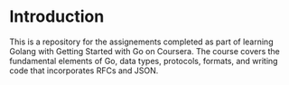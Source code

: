 # Introduction
This is a repository for the assignements completed as part of learning Golang with Getting Started with Go on Coursera. 
The course covers the fundamental elements of Go, data types, protocols, formats, and writing code that incorporates RFCs and JSON. 
